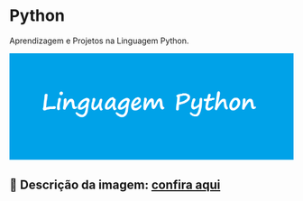 # Python
Aprendizagem e Projetos na Linguagem Python.

![](https://github.com/rafhaelom/Python/blob/master/linguagem_python.png)

## :memo: Descrição da imagem: [confira aqui](https://github.com/rafhaelom/DataScience/blob/master/descricao_imagem_data_science.txt)
